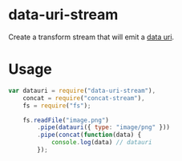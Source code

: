 # data-uri-stream

Create a transform stream that will emit a [data
uri](http://en.wikipedia.org/wiki/Data_URI_scheme).

# Usage

```js
var datauri = require("data-uri-stream"),
	concat = require("concat-stream"),
	fs = require("fs");

	fs.readFile("image.png")
		.pipe(datauri({ type: "image/png" }))
		.pipe(concat(function(data) {
			console.log(data) // datauri
		});
```

